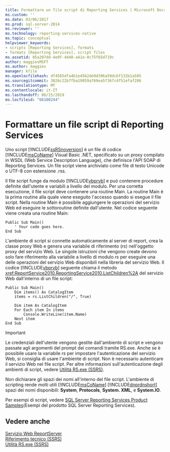 ```yaml
---
title: Formattare un file script di Reporting Services | Microsoft Docs
ms.custom: ''
ms.date: 03/06/2017
ms.prod: sql-server-2014
ms.reviewer: ''
ms.technology: reporting-services-native
ms.topic: conceptual
helpviewer_keywords:
- scripts [Reporting Services], formats
- formats [Reporting Services], script files
ms.assetid: 85a207dd-4e0f-4d40-a41e-0c75f65d719c
author: maggiesMSFT
ms.author: maggies
manager: kfile
ms.openlocfilehash: df4585dfa4b1e45b2de9d396a59dcbf132b1a505
ms.sourcegitcommit: 3026c22b7fba19059a769ea5f367c4f51efaf286
ms.translationtype: MT
ms.contentlocale: it-IT
ms.lasthandoff: 06/15/2019
ms.locfileid: "66100244"
---
```

# <a name="format-a-reporting-services-script-file"></a>Formattare un file script di Reporting Services
  Uno script [!INCLUDE[ssRSnoversion](../../includes/ssrsnoversion-md.md)] è un file di codice [!INCLUDE[msCoName](../../includes/msconame-md.md)] Visual Basic .NET, specificato su un proxy compilato in WSDL (Web Service Description Language), che definisce l'API SOAP di Reporting Services. Un file script viene archiviato come file di testo Unicode o UTF-8 con estensione .rss.  
  
 Il file script funge da modulo [!INCLUDE[vbprvb](../../includes/vbprvb-md.md)] e può contenere procedure definite dall'utente e variabili a livello del modulo. Per una corretta esecuzione, il file script deve contenere una routine Main. La routine Main è la prima routine alla quale viene eseguito l'accesso quando si esegue il file script. Nella routine Main è possibile aggiungere le operazioni del servizio Web ed eseguire le sottoroutine definite dall'utente. Nel codice seguente viene creata una routine Main:  
  
```  
Public Sub Main()  
    ' Your code goes here.  
End Sub  
```  
  
 L'ambiente di script si connette automaticamente al server di report, crea la classe proxy Web e genera una variabile di riferimento (*rs*) nell'oggetto proxy del servizio Web. Le singole istruzioni che vengono create devono solo fare riferimento alla variabile a livello di modulo *rs* per eseguire una delle operazioni del servizio Web disponibili nella libreria del servizio Web. Il codice [!INCLUDE[vbprvb](../../includes/vbprvb-md.md)] seguente chiama il metodo <xref:ReportService2010.ReportingService2010.ListChildren%2A> del servizio Web dall'interno di un file script:  
  
```  
Public Sub Main()  
    Dim items() As CatalogItem  
    items = rs.ListChildren("/", True)  
  
    Dim item As CatalogItem  
    For Each item In items  
        Console.WriteLine(item.Name)  
    Next item  
End Sub   
```  
  
> [!IMPORTANT]  
>  Le credenziali dell'utente vengono gestite dall'ambiente di script e vengono passate agli argomenti del prompt dei comandi tramite RS.exe. Anche se è possibile usare la variabile *rs* per impostare l'autenticazione del servizio Web, si consiglia di usare l'ambiente di script. Non è necessario autenticare il servizio Web nel file script. Per altre informazioni sull'autenticazione degli ambienti di script, vedere [Utilità RS.exe &#40;SSRS&#41;](rs-exe-utility-ssrs.md).  
  
 Non dichiarare gli spazi dei nomi all'interno del file script. L'ambiente di scripting rende molti utili [!INCLUDE[msCoName](../../includes/msconame-md.md)] [!INCLUDE[dnprdnshort](../../includes/dnprdnshort-md.md)] spazi dei nomi disponibili: **System**, **Protocols**, **System. XML**, e **System.IO**.  
  
 Per esempi di script, vedere [SQL Server Reporting Services Product Samples](https://go.microsoft.com/fwlink/?LinkId=177889)(Esempi del prodotto SQL Server Reporting Services).  
  
## <a name="see-also"></a>Vedere anche  
 [Servizio Web ReportServer](../report-server-web-service/report-server-web-service.md)   
 [Riferimento tecnico &#40;SSRS&#41;](../technical-reference-ssrs.md)   
 [Utilità RS.exe &#40;SSRS&#41;](rs-exe-utility-ssrs.md)  
  
  
